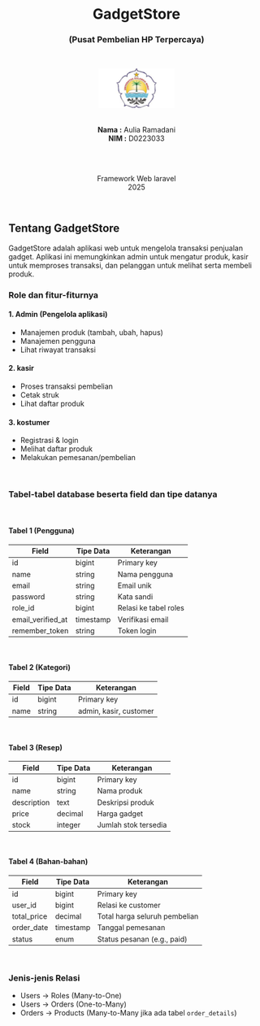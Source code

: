 <h1 align="center">GadgetStore</h1>
<h3 align="center">(Pusat Pembelian HP Terpercaya)</h3><br>

<p align="center">
  <img src="public/images/lgo.jpg" alt="Logo unsulbar" width="150" height="auto"><br><br>
</p>

<p align="center">
  <strong>Nama :</strong> Aulia Ramadani <br>
  <strong>NIM :</strong> D0223033
</p>
<br><br>

<p align="center">
  Framework Web laravel <br>
  2025
</p>
<br>

## Tentang GadgetStore

GadgetStore adalah aplikasi web untuk mengelola transaksi penjualan gadget. Aplikasi ini memungkinkan admin untuk mengatur produk, kasir untuk memproses transaksi, dan pelanggan untuk melihat serta membeli produk.

### Role dan fitur-fiturnya

#### 1. Admin (Pengelola aplikasi)

- Manajemen produk (tambah, ubah, hapus)
- Manajemen pengguna
- Lihat riwayat transaksi

#### 2. kasir

- Proses transaksi pembelian
- Cetak struk
- Lihat daftar produk

#### 3. kostumer

- Registrasi & login
- Melihat daftar produk
- Melakukan pemesanan/pembelian


<br>

### Tabel-tabel database beserta field dan tipe datanya
<br>

#### Tabel 1 (Pengguna)

| Field            | Tipe Data | Keterangan             |
|------------------|-----------|------------------------|
| id               | bigint    | Primary key            |
| name             | string    | Nama pengguna          |
| email            | string    | Email unik             |
| password         | string    | Kata sandi             |
| role_id          | bigint    | Relasi ke tabel roles  |
| email_verified_at| timestamp | Verifikasi email       |
| remember_token   | string    | Token login            |
<br>

#### Tabel 2 (Kategori)

| Field | Tipe Data | Keterangan         |
|-------|-----------|--------------------|
| id    | bigint    | Primary key        |
| name  | string    | admin, kasir, customer |
<br>

#### Tabel 3 (Resep)

| Field       | Tipe Data | Keterangan         |
|-------------|-----------|--------------------|
| id          | bigint    | Primary key        |
| name        | string    | Nama produk        |
| description | text      | Deskripsi produk   |
| price       | decimal   | Harga gadget       |
| stock       | integer   | Jumlah stok tersedia |
<br>

#### Tabel 4 (Bahan-bahan)

| Field       | Tipe Data | Keterangan                     |
|-------------|-----------|--------------------------------|
| id          | bigint    | Primary key                    |
| user_id     | bigint    | Relasi ke customer             |
| total_price | decimal   | Total harga seluruh pembelian |
| order_date  | timestamp | Tanggal pemesanan              |
| status      | enum      | Status pesanan (e.g., paid)    |
<br>

### Jenis-jenis Relasi

- Users → Roles (Many-to-One)
- Users → Orders (One-to-Many)
- Orders → Products (Many-to-Many jika ada tabel `order_details`)